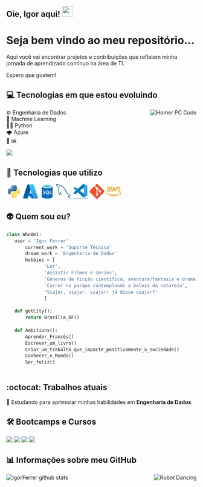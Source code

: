 ## Oie, Igor aqui!  <img src="https://media.giphy.com/media/hvRJCLFzcasrR4ia7z/giphy.gif" width="28px" height="28px">

<h1>Seja bem vindo ao meu repositório...</h1> 

<div style="text-align: left"> 
Aqui você vai encontrar projetos e contribuições que refletem minha jornada de aprendizado contínuo na área de TI.  
	
Espero que gostem!  
</div>

## :computer: Tecnologias em que estou evoluindo   
<img height="250"  src = https://media3.giphy.com/media/v1.Y2lkPTc5MGI3NjExNGFyem85cnNhbTYxa2lieHM1Z3dnMnJ0MDA5cTVqdXB4d2FyOHlnaSZlcD12MV9pbnRlcm5hbF9naWZfYnlfaWQmY3Q9Zw/Ad91OoLyqki6f0ICEe/giphy.webp alt = 'Homer PC Code' align='right'>

⚙️ Engenharia de Dados  
🧠 Machine Learning  
👨‍💻 Python  
🌩  Azure  
🤖 IA  

<img src = "https://github-readme-stats.vercel.app/api/top-langs/?username=igorferrer-data&theme=holi&layout=compact">

## :rocket: Tecnologias que utilizo
<img title="Python" alt="Python" height="40"  src="https://github.com/devicons/devicon/blob/master/icons/python/python-original.svg" /></a>
<img title="Azure" alt="Azure" height="40"  src="https://github.com/devicons/devicon/blob/master/icons/azure/azure-original.svg" />
<img title="SQL" alt="SQL" height="40"  src="https://github.com/devicons/devicon/blob/master/icons/azuresqldatabase/azuresqldatabase-original.svg" />
<img title="MySql" alt="MySql" height="40"  src="https://github.com/devicons/devicon/blob/master/icons/mysql/mysql-original.svg"/>
<img title="VS Code" alt="VS Code" height="40"  src="https://github.com/devicons/devicon/blob/master/icons/vscode/vscode-original-wordmark.svg"/>
<img title="Git" alt="Git" height="40"  src="https://github.com/devicons/devicon/blob/master/icons/git/git-original.svg"/>
<img title="AWS" alt="AWS" height="40"  src="https://github.com/devicons/devicon/blob/master/icons/amazonwebservices/amazonwebservices-plain-wordmark.svg"/>

## :alien: Quem sou eu?
 ```python
 class WhoAmI:
 	user = 'Igor Ferrer'
		current_work = 'Suporte Técnico'
		dream_work = 'Engenharia de Dados'
		hobbies = [
			   'Ler',
			   'Assistir Filmes e Séries',
			   'Gêneros de ficção científica, aventura/fantasia e drama',
			   'Correr no parque contemplando a beleza da natureza',
			   'Viajar, viajar, viajar! já disse viajar?'
			   ]
	
	def getCity():
		return Brasília_DF()
	
	def Ambitions():
		Aprender_Francês()
		Escrever_um_livro()
		Criar_um_trabalho_que_impacte_positivamente_a_sociedade()
		Conhecer_o_Mundo()
		Ser_feliz()
			
 ```
 
## :octocat: Trabalhos atuais
🌱 Estudando para aprimorar minhas habilidades em **Engenharia de Dados**.

## :hammer_and_wrench: Bootcamps e Cursos
[<img src="https://hermes.dio.me/tracks/2a3a2d2b-7de7-457c-b4df-dcd327eae9eb.png" height="70"></a>](https://hermes.dio.me/certificates/cover/1YLBILEO.jpg)
[<img src="https://hermes.dio.me/tracks/73b2de55-d67a-4dcc-8bea-4a16d0c4d30c.png" height="70"></a>](https://hermes.dio.me/certificates/I1MILP6C.pdf)
[<img src="https://hermes.dio.me/tracks/261135b9-67c9-4429-ad2d-418c11f1c34f.png" height="70"></a>](https://hermes.dio.me/certificates/PPKCDD4E.pdf)
[<img src="https://hermes.dio.me/tracks/215922b3-e6ee-4c39-85be-b35d2b5c54fa.png" height="70"></a>](https://web.dio.me/track/microsoft-azure-advanced)




## :bar_chart: Informações sobre meu GitHub
![IgorFerrer github stats](https://github-readme-stats.vercel.app/api?username=igorferrer-data&theme=holi&show_icons=true&hide=[%22issues%22]&rank_icon=github)
<img height="190"  src = https://media2.giphy.com/media/v1.Y2lkPTc5MGI3NjExcGF5ejIzb2o2ZWpteHhjeDg3a2twZHQxNW9xMHdpMzR0bGNjbDRwayZlcD12MV9pbnRlcm5hbF9naWZfYnlfaWQmY3Q9Zw/58OujxlE7e19Mjv0gj/giphy.webp alt = 'Robot Dancing' align='right'/>

<!-- comentado
## :floppy_disk: Repositórios
<a align="left" href="https://github.com/igorferrer-data/dio-lab-open-source" title="dio-lab-open-source"><img align="left" height="115" src="https://github-readme-stats.vercel.app/api/pin/?username=igorferrer-data&repo=dio-lab-open-source&theme=react&border_color=61dafb&border_radius=10"></a>

<a align="right" href="https://github.com/igorferrer-data/igorferrer-data" title="igorferrer-data"><img align="right" height="115" src="https://github-readme-stats.vercel.app/api/pin/?username=igorferrer-data&repo=igorferrer-data&theme=react&border_color=61dafb&border_radius=10"></a>
-->
